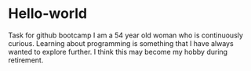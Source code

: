 # Hello-world
Task for github bootcamp
I am a 54 year old woman who is continuously curious.  Learning about programming is something that I have always wanted to explore further.  I think this may become my hobby during retirement.
